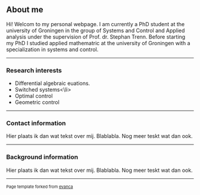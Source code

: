 ## About me

Hi! Welcom to my personal webpage. I am currently a PhD student at the university of Groningen in the group of Systems and Control and Applied analysis under the supervision of Prof. dr. Stephan Trenn.  Before starting my PhD I studied applied mathematric at the university of Groningen with a specialization in systems and control. 

---

### Research interests 

<ul>
  <li>Differential algebraic euations. </li>
  <li>Switched systems<\li>
  <li>Optimal control</li>
    <li>Geometric control</li>
</ul> 

---

### Contact information



Hier plaats ik dan wat tekst over mij. Blablabla.
Nog meer teskt wat dan ook. 

---

### Background information

Hier plaats ik dan wat tekst over mij. Blablabla.
Nog meer teskt wat dan ook. 

---
<p style="font-size:11px">Page template forked from <a href="https://github.com/evanca/quick-portfolio">evanca</a></p>
<!-- Remove above link if you don't want to attibute -->
